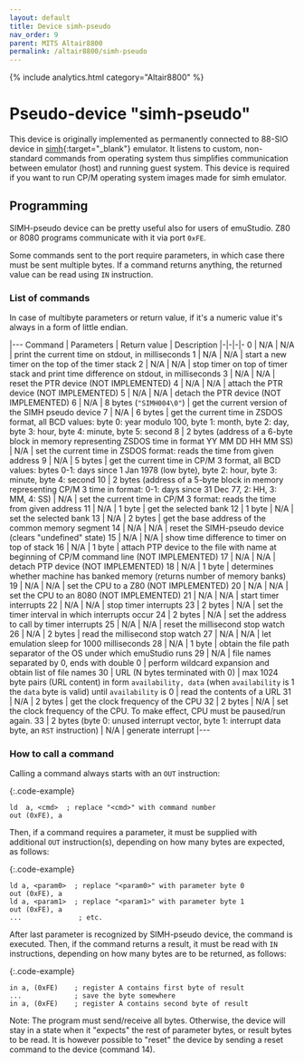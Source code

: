 ```yaml
---
layout: default
title: Device simh-pseudo
nav_order: 9
parent: MITS Altair8800
permalink: /altair8800/simh-pseudo
---
```


{% include analytics.html category="Altair8800" %}

# Pseudo-device "simh-pseudo"

This device is originally implemented as permanently connected to 88-SIO device in [simh][simh]{:target="_blank"} emulator.
It listens to custom, non-standard commands from operating system thus simplifies communication between emulator (host) and
running guest system. This device is required if you want to run CP/M operating system images made for simh emulator.

## Programming

SIMH-pseudo device can be pretty useful also for users of emuStudio. Z80 or 8080 programs communicate with it via 
port `0xFE`.

Some commands sent to the port require parameters, in which case there must be sent multiple bytes. If a command returns
anything, the returned value can be read using `IN` instruction. 

### List of commands

In case of multibyte parameters or return value, if it's a numeric value it's always in a form of little endian.

|---
Command | Parameters | Return value | Description
|-|-|-|-
0       | N/A        | N/A          | print the current time on stdout, in milliseconds
1       | N/A        | N/A          | start a new timer on the top of the timer stack
2       | N/A        | N/A          | stop timer on top of timer stack and print time difference on stdout, in milliseconds
3       | N/A        | N/A          | reset the PTR device (NOT IMPLEMENTED)
4       | N/A        | N/A          | attach the PTR device (NOT IMPLEMENTED)
5       | N/A        | N/A          | detach the PTR device (NOT IMPLEMENTED)
6       | N/A        | 8 bytes (`"SIMH004\0"`) | get the current version of the SIMH pseudo device
7       | N/A        | 6 bytes      | get the current time in ZSDOS format, all BCD values: byte 0: year modulo 100, byte 1: month, byte 2: day, byte 3: hour, byte 4: minute, byte 5: second
8       | 2 bytes (address of a 6-byte block in memory representing ZSDOS time in format YY MM DD HH MM SS) | N/A          | set the current time in ZSDOS format: reads the time from given address
9       | N/A        | 5 bytes      | get the current time in CP/M 3 format, all BCD values: bytes 0-1: days since 1 Jan 1978 (low byte), byte 2: hour, byte 3: minute, byte 4: second
10      | 2 bytes (address of a 5-byte block in memory representing CP/M 3 time in format: 0-1: days since 31 Dec 77, 2: HH, 3: MM, 4: SS)    | N/A | set the current time in CP/M 3 format: reads the time from given address
11      | N/A        | 1 byte       | get the selected bank
12      | 1 byte     | N/A          | set the selected bank
13      | N/A        | 2 bytes      | get the base address of the common memory segment
14      | N/A        | N/A          | reset the SIMH-pseudo device (clears "undefined" state)
15      | N/A        | N/A          | show time difference to timer on top of stack
16      | N/A        | 1 byte       | attach PTP device to the file with name at beginning of CP/M command line (NOT IMPLEMENTED)
17      | N/A        | N/A          | detach PTP device (NOT IMPLEMENTED)
18      | N/A        | 1 byte       | determines whether machine has banked memory (returns number of memory banks)
19      | N/A        | N/A          | set the CPU to a Z80 (NOT IMPLEMENTED)
20      | N/A        | N/A          | set the CPU to an 8080 (NOT IMPLEMENTED)
21      | N/A        | N/A          | start timer interrupts
22      | N/A        | N/A          | stop timer interrupts
23      | 2 bytes    | N/A          | set the timer interval in which interrupts occur
24      | 2 bytes    | N/A          | set the address to call by timer interrupts
25      | N/A        | N/A          | reset the millisecond stop watch
26      | N/A        | 2 bytes      | read the millisecond stop watch
27      | N/A        | N/A          | let emulation sleep for 1000 milliseconds
28      | N/A        | 1 byte       | obtain the file path separator of the OS under which emuStudio runs
29      | N/A        | file names separated by 0, ends with double 0 | perform wildcard expansion and obtain list of file names
30      | URL (N bytes terminated with 0) | max 1024 byte pairs (URL content) in form `availability, data` (when `availability` is 1 the `data` byte is valid) until `availability` is 0 | read the contents of a URL
31      | N/A        | 2 bytes      | get the clock frequency of the CPU
32      | 2 bytes    | N/A          | set the clock frequency of the CPU. To make effect, CPU must be paused/run again.
33      | 2 bytes (byte 0: unused interrupt vector, byte 1: interrupt data byte, an `RST` instruction) | N/A | generate interrupt
|---

### How to call a command

Calling a command always starts with an `OUT` instruction:

{:.code-example}
```
ld  a, <cmd>  ; replace "<cmd>" with command number
out (0xFE), a
```

Then, if a command requires a parameter, it must be supplied with additional `OUT` instruction(s), depending on how many
bytes are expected, as follows:

{:.code-example}
```
ld a, <param0>  ; replace "<param0>" with parameter byte 0
out (0xFE), a
ld a, <param1>  ; replace "<param1>" with parameter byte 1
out (0xFE), a
...              ; etc.
```

After last parameter is recognized by SIMH-pseudo device, the command is executed. Then, if the command returns a
result, it must be read with `IN` instructions, depending on how many bytes are to be returned, as follows:

{:.code-example}
```
in a, (0xFE)    ; register A contains first byte of result
...             ; save the byte somewhere
in a, (0xFE)    ; register A contains second byte of result
```


Note: The program must send/receive all bytes. Otherwise, the device will stay in a state when it "expects" the rest of
parameter bytes, or result bytes to be read. It is however possible to "reset" the device by sending a reset command 
to the device (command 14).




[simh]: http://simh.trailing-edge.com/
